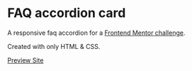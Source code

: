 # FAQ accordion card

A responsive faq accordion for a [Frontend Mentor challenge](https://www.frontendmentor.io/challenges/faq-accordion-card-XlyjD0Oam).

Created with only HTML & CSS.

[Preview Site](https://irupam.github.io/iRupam-FAQ-accordion-card/)
